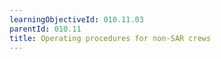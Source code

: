 ```yaml
---
learningObjectiveId: 010.11.03
parentId: 010.11
title: Operating procedures for non-SAR crews
---
```



